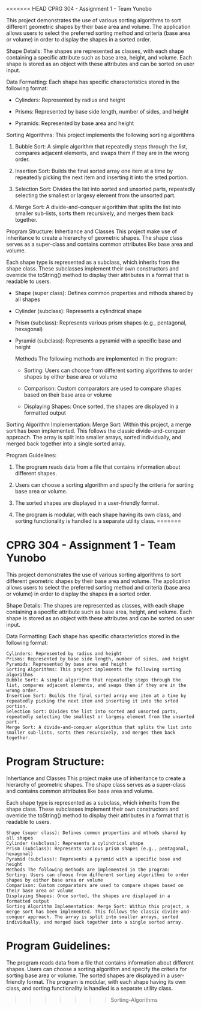 <<<<<<< HEAD
CPRG 304 - Assignment 1 - Team Yunobo

This project demonstrates the use of various sorting algorithms to sort different geometric shapes by their base area and volume. The application allows users to select the preferred sorting method and criteria (base area or volume) in order to display the shapes in a sorted order.

Shape Details:
The shapes are represented as classes, with each shape containing a specific attribute such as base area, height, and volume. Each shape is stored as an object with these attributes and can be sorted on user input.

Data Formatting:
Each shape has specific characteristics stored in the following format:
- Cylinders: Represented by radius and height

- Prisms: Represented by base side length, number of sides, and height

- Pyramids: Represented by base area and height

Sorting Algorithms:
This project implements the following sorting algorithms

1. Bubble Sort: A simple algorithm that repeatedly steps through the list, compares adjacent elements, and swaps them if they are in the wrong order.

2. Insertion Sort: Builds the final sorted array one item at a time by repeatedly picking the next item and inserting it into the srted portion.

3. Selection Sort: Divides the list into sorted and unsorted parts, repeatedly selecting the smallest or largesy element from the unsorted part.

4. Merge Sort: A divide-and-conquer algorithim that splits the list into smaller sub-lists, sorts them recursively, and merges them back together.

Program Structure:
Inhertiance and Classes
This project make use of inheritance to create a hierarchy of geometric shapes. The shape class serves as a super-class and contains common attributes like base area and volume.

Each shape type is represented as a subclass, which inherits from the shape class. These subclasses implement their own constructors and override the toString() method to display their attributes in a format that is readable to users.

- Shape (super class): Defines common properties and mthods shared by all    shapes
  
- Cylinder (subclass): Represents a cylindrical shape

- Prism (subclass): Represents various prism shapes (e.g., pentagonal,       hexagonal)

- Pyramid (subclass): Represents a pyramid with a specific base and height

  Methods
  The following methods are implemented in the program:

  - Sorting: Users can choose from different sorting algorithms to order       shapes by either base area or volume
 
  - Comparison: Custom comparators are used to compare shapes based on         their base area or volume
 
  - Displaying Shapes: Once sorted, the shapes are displayed in a              formatted output
 
Sorting Algorithm Implementation:
Merge Sort:
Within this project, a merge sort has been implemented. This follows the   classic divide-and-conquer approach. The array is split into smaller arrays, sorted individually, and merged back together into a single sorted array.

Program Guidelines:

1. The program reads data from a file that contains information about         different shapes.

2. Users can choose a sorting algorithm and specify the criteria for          sorting base area or volume.

3. The sorted shapes are displayed in a user-friendly format.

4. The program is modular, with each shape having its own class, and sorting functionality is handled is a separate utility class.
=======
# CPRG 304 - Assignment 1 - Team Yunobo

This project demonstrates the use of various sorting algorithms to sort different geometric shapes by their base area and volume. The application allows users to select the preferred sorting method and criteria (base area or volume) in order to display the shapes in a sorted order.

Shape Details: The shapes are represented as classes, with each shape containing a specific attribute such as base area, height, and volume. Each shape is stored as an object with these attributes and can be sorted on user input.

Data Formatting: Each shape has specific characteristics stored in the following format:

    Cylinders: Represented by radius and height
    Prisms: Represented by base side length, number of sides, and height
    Pyramids: Represented by base area and height
    Sorting Algorithms: This project implements the following sorting algorithms
    Bubble Sort: A simple algorithm that repeatedly steps through the list, compares adjacent elements, and swaps them if they are in the wrong order.
    Insertion Sort: Builds the final sorted array one item at a time by repeatedly picking the next item and inserting it into the srted portion.
    Selection Sort: Divides the list into sorted and unsorted parts, repeatedly selecting the smallest or largesy element from the unsorted part.
    Merge Sort: A divide-and-conquer algorithim that splits the list into smaller sub-lists, sorts them recursively, and merges them back together.


# Program Structure: 

Inhertiance and Classes This project make use of inheritance to create a hierarchy of geometric shapes. The shape class serves as a super-class and contains common attributes like base area and volume.

Each shape type is represented as a subclass, which inherits from the shape class. These subclasses implement their own constructors and override the toString() method to display their attributes in a format that is readable to users.

    Shape (super class): Defines common properties and mthods shared by all shapes
    Cylinder (subclass): Represents a cylindrical shape
    Prism (subclass): Represents various prism shapes (e.g., pentagonal, hexagonal)
    Pyramid (subclass): Represents a pyramid with a specific base and height
    Methods The following methods are implemented in the program:
    Sorting: Users can choose from different sorting algorithms to order shapes by either base area or volume
    Comparison: Custom comparators are used to compare shapes based on their base area or volume
    Displaying Shapes: Once sorted, the shapes are displayed in a formatted output
    Sorting Algorithm Implementation: Merge Sort: Within this project, a merge sort has been implemented. This follows the classic divide-and-conquer approach. The array is split into smaller arrays, sorted individually, and merged back together into a single sorted array.

# Program Guidelines:

The program reads data from a file that contains information about different shapes.
Users can choose a sorting algorithm and specify the criteria for sorting base area or volume.
The sorted shapes are displayed in a user-friendly format.
The program is modular, with each shape having its own class, and sorting functionality is handled is a separate utility class.
>>>>>>> Sorting-Algorithms
